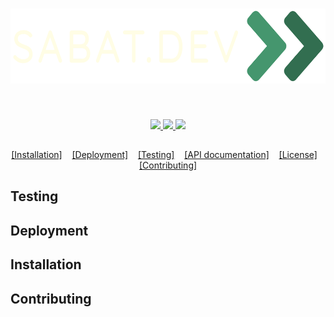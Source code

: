 <div class="head">
  <h3 align="center">
    <img src="https://raw.githubusercontent.com/Cloud11665/sabat.dev/master/images/head.png" height="120px">
    <p>&nbsp;</p>
  </h3>
  <p align="center">
    <a href="https://sabat.dev">
      <img src="https://img.shields.io/website?down_color=critical&down_message=offline&logo=icloud&logoColor=ffffff&up_color=45966e&up_message=online&url=https%3A%2F%2Fsabat.dev">
    </a>
    <a href="https://github.com/Cloud11665/sabat.dev/actions">
      <img src="https://img.shields.io/github/workflow/status/Cloud11665/sabat.dev/build?color=%2345966e&label=build&logo=python&logoColor=ffffff">
    </a>
    <a href="https://github.com/Cloud11665/sabat.dev/actions">
      <img src="https://img.shields.io/github/workflow/status/Cloud11665/sabat.dev/test?color=%2345966e&label=API&logo=flask">
    </a>
  </p>
  <h2></h2>
  <p align="center">
    <a href="https://github.com/Cloud11665/sabat.dev#deployment">[Installation]</a>
    &nbsp;&nbsp;
    <a href="https://github.com/Cloud11665/sabat.dev#deployment">[Deployment]</a>
    &nbsp;&nbsp;
    <a href="https://github.com/Cloud11665/sabat.dev#testing">[Testing]</a>
    &nbsp;&nbsp;
    <a href="https://github.com/Cloud11665/sabat.dev/blob/master/api/README.md">[API documentation]</a>
    &nbsp;&nbsp;
    <a href="https://github.com/Cloud11665/sabat.dev/blob/master/LICENSE">[License]</a>
    &nbsp;&nbsp;
    <a href="https://github.com/Cloud11665/sabat.dev#deployment">[Contributing]</a>
  </p>
  <h2></h2>
  <p></p>
  <p></p>
  <p></p>
</div>
<!--Markdown only from now on ((`with some exceptions`))-->
<!--
<p align="center">
  <a href="https://github.com/Cloud11665/sabat.dev/tree/master/api">
    <img src="https://img.shields.io/badge/API%20version-1.1-informational">
  </a>
  <a href="https://github.com/Cloud11665/sabat.dev/blob/master/LICENSE">
    <img src="https://img.shields.io/github/license/Cloud11665/sabat.dev">
  </a>
  <a href="https://www.codefactor.io/repository/github/cloud11665/sabat.dev">
    <img src="https://img.shields.io/codefactor/grade/github/Cloud11665/sabat.dev">
  </a>
  <a href="https://github.com/Cloud11665/sabat.dev/blob/master/Pipfile.lock">
    <img src="https://img.shields.io/github/pipenv/locked/python-version/Cloud11665/sabat.dev">
  </a>
</p>
-->

## Testing

## Deployment

## Installation

## Contributing
